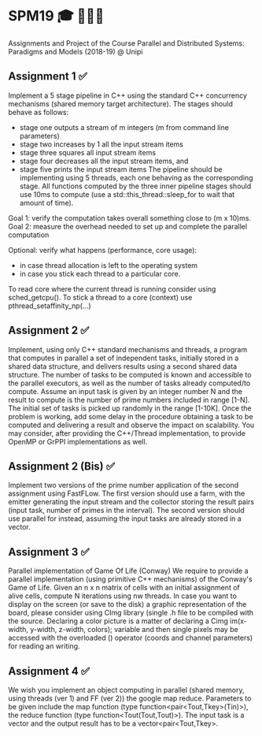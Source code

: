 # SPM19 🎓 👨🏻‍💻
Assignments and Project of the Course Parallel and Distributed Systems: Paradigms and Models (2018-19) @ Unipi

## Assignment 1 ✅

Implement a 5 stage pipeline in C++ using the standard C++ concurrency mechanisms (shared memory target architecture). The stages should behave as follows: 
- stage one outputs a stream of m integers (m from command line parameters)
- stage two increases by 1 all the input stream items
- stage three squares all input stream items
- stage four decreases all the input stream items, and
- stage five prints the input stream items
The pipeline should be implementing using 5 threads, each one behaving as the corresponding stage. All functions computed by the three inner pipeline stages should use 10ms to compute (use a std::this_thread::sleep_for to wait that amount of time).

Goal 1: verify the computation takes overall something close to (m x 10)ms.
Goal 2: measure the overhead needed to set up and complete the parallel computation

Optional: verify what happens (performance, core usage): 
- in case thread allocation is left to the operating system
- in case you stick each thread to a particular core.

To read core where the current thread is running consider using sched_getcpu(). 
To stick a thread to a core (context) use pthread_setaffinity_np(...)

## Assignment 2 ✅

Implement, using only C++ standard mechanisms and threads, a program that computes in parallel a set of independent tasks, initially stored in a shared data structure, and delivers results using a second shared data structure. The number of tasks to be computed is known and accessible to the parallel executors, as well as the number of tasks already computed/to compute. 
Assume an input task is given by an integer number N and the result to compute is the number of prime numbers included in range [1-N]. The initial set of tasks is picked up randomly in the range [1-10K].
Once the problem is working, add some delay in the procedure obtaining a task to be computed and delivering a result and observe the impact on scalability.
You may consider, after providing the C++/Thread implementation, to provide OpenMP or GrPPI implementations as well.

## Assignment 2 (Bis) ✅

Implement two versions of the prime number application of the second assignment using FastFLow. The first version should use a farm, with the emitter generating the input stream and the collector storing the result pairs (input task, number of primes in the interval). The second version should use parallel for instead, assuming the input tasks are already stored in a vector.

## Assignment 3 ✅

Parallel implementation of Game Of Life (Conway)
We require to provide a parallel implementation (using primitive C++ mechanisms) of the Conway's Game of Life. Given an n x n matrix of cells with an initial assignment of alive cells, compute N iterations using nw threads. In case you want to display on the screen (or save to the disk) a graphic representation of the board, please consider using CImg library (single .h file to be compiled with the source. Declaring a color picture is a matter of declaring a Cimg im(x-width, y-width, z-width, colors); variable and then single pixels may be accessed with the overloaded () operator (coords and channel parameters) for reading an writing.

## Assignment 4 ✅

We wish you implement an object computing in parallel (shared memory, using threads (ver 1) and FF (ver 2)) the google map reduce. Parameters to be given include the map function (type function<pair<Tout,Tkey>(Tin)>), the reduce function (type function<Tout(Tout,Tout)>). The input task is a vector<Tin> and the output result has to be a vector<pair<Tout,Tkey>.
